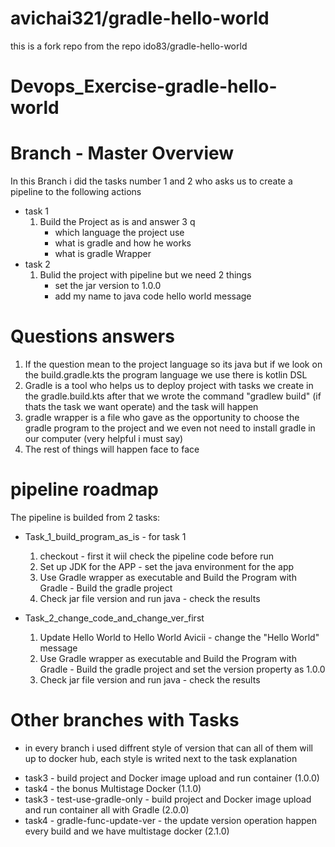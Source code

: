 # avichai321/gradle-hello-world
this is a fork repo from the repo ido83/gradle-hello-world

# Devops_Exercise-gradle-hello-world
# Branch - Master Overview
In this Branch i did the tasks number 1 and 2 who asks us to create a pipeline to the following actions
- task 1
    1. Build the Project as is and answer 3 q
        * which language the project use 
        * what is gradle and how he works 
        * what is gradle Wrapper
- task 2
    1. Bulid the project with pipeline but we need 2 things
        * set the jar version to 1.0.0
        * add my name to java code hello world message

# Questions answers
 1. If the question mean to the project language so its java but if we look on the build.gradle.kts the program language we use there is kotlin DSL 
 2. Gradle is a tool who helps us to deploy project with tasks we create in the gradle.build.kts after that we wrote the command "gradlew build" (if thats the task we want operate) and the task will happen
 3. gradle wrapper is a file who gave as the opportunity to choose the gradle program to the project and we even not need to install gradle in our computer (very helpful i must say)
 4. The rest of things will happen face to face

# pipeline roadmap
The pipeline is builded from 2 tasks:
- Task_1_build_program_as_is - for task 1
    1. checkout - first it wiil check the pipeline code before run
    2. Set up JDK for the APP - set the java environment for the app
    3. Use Gradle wrapper as executable and Build the Program with Gradle - Build the gradle project
    4. Check jar file version and run java - check the results

- Task_2_change_code_and_change_ver_first
    1. Update Hello World to Hello World Avicii - change the "Hello World" message
    2. Use Gradle wrapper as executable and Build the Program with Gradle - Build the gradle project and set the version property as 1.0.0
    3. Check jar file version and run java - check the results

 # Other branches with Tasks
* in every branch i used diffrent style of version that can all of them will up to docker hub, each style is writed next to the task explanation
 - task3 - build project and Docker image upload and run container (1.0.0)
 - task4 - the bonus Multistage Docker (1.1.0)
 - task3 - test-use-gradle-only - build project and Docker image upload and run container all with Gradle (2.0.0)
 - task4 - gradle-func-update-ver - the update version operation happen every build and we have multistage docker (2.1.0)
